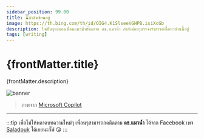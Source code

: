 ```yaml
---
sidebar_position: 99.00
title: ⌛กำลังเขียนอยู่
image: https://th.bing.com/th/id/OIG4.K1SlseeVGHPB.isiXcGb
description: ใจเย็นๆนะผองเพื่อนแมวน้ำทั้งหลาย ดช.แมวน้ำ กำลังค่อยๆบรรจงรังสรรค์เนื้อหาส่วนนี้อยู่ 
tags: [writing]
---
```


# {frontMatter.title}

<p>{frontMatter.description}</p>

![banner](/img/waiting.jpg)

<blockquote>ภาพจาก <a href={frontMatter.image} target="_blank">Microsoft Copilot</a></blockquote>

---

:::tip
เพื่อไม่ให้พลาดบทความใหม่ๆ เพื่อนๆสามารถกดติดตาม **ดช.แมวน้ำ** ได้จาก Facebook เพจ [Saladpuk](https://www.facebook.com/mr.saladpuk) ได้เยยนะกั๊ฟ 😘
:::

<Comment />